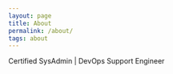 ```yaml
---
layout: page
title: About
permalink: /about/
tags: about
---
```


Certified SysAdmin | DevOps Support Engineer
